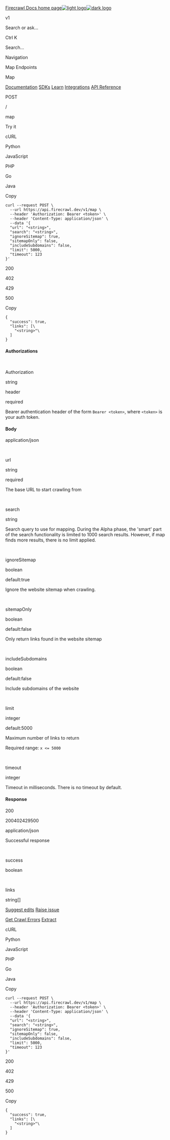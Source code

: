 [Firecrawl Docs home page![light logo](https://mintlify.s3.us-west-1.amazonaws.com/firecrawl/logo/logo.png)![dark logo](https://mintlify.s3.us-west-1.amazonaws.com/firecrawl/logo/logo-dark.png)](https://firecrawl.dev/)

v1

Search or ask...

Ctrl K

Search...

Navigation

Map Endpoints

Map

[Documentation](https://docs.firecrawl.dev/introduction)
[SDKs](https://docs.firecrawl.dev/sdks/overview)
[Learn](https://www.firecrawl.dev/blog/category/tutorials)
[Integrations](https://www.firecrawl.dev/app)
[API Reference](https://docs.firecrawl.dev/api-reference/introduction)

POST

/

map

Try it

cURL

Python

JavaScript

PHP

Go

Java

Copy

    curl --request POST \
      --url https://api.firecrawl.dev/v1/map \
      --header 'Authorization: Bearer <token>' \
      --header 'Content-Type: application/json' \
      --data '{
      "url": "<string>",
      "search": "<string>",
      "ignoreSitemap": true,
      "sitemapOnly": false,
      "includeSubdomains": false,
      "limit": 5000,
      "timeout": 123
    }'

200

402

429

500

Copy

    {
      "success": true,
      "links": [\
        "<string>"\
      ]
    }

#### Authorizations

[​](https://docs.firecrawl.dev/api-reference/endpoint/map#authorization-authorization)

Authorization

string

header

required

Bearer authentication header of the form `Bearer <token>`, where `<token>` is your auth token.

#### Body

application/json

[​](https://docs.firecrawl.dev/api-reference/endpoint/map#body-url)

url

string

required

The base URL to start crawling from

[​](https://docs.firecrawl.dev/api-reference/endpoint/map#body-search)

search

string

Search query to use for mapping. During the Alpha phase, the 'smart' part of the search functionality is limited to 1000 search results. However, if map finds more results, there is no limit applied.

[​](https://docs.firecrawl.dev/api-reference/endpoint/map#body-ignore-sitemap)

ignoreSitemap

boolean

default:true

Ignore the website sitemap when crawling.

[​](https://docs.firecrawl.dev/api-reference/endpoint/map#body-sitemap-only)

sitemapOnly

boolean

default:false

Only return links found in the website sitemap

[​](https://docs.firecrawl.dev/api-reference/endpoint/map#body-include-subdomains)

includeSubdomains

boolean

default:false

Include subdomains of the website

[​](https://docs.firecrawl.dev/api-reference/endpoint/map#body-limit)

limit

integer

default:5000

Maximum number of links to return

Required range: `x <= 5000`

[​](https://docs.firecrawl.dev/api-reference/endpoint/map#body-timeout)

timeout

integer

Timeout in milliseconds. There is no timeout by default.

#### Response

200

200402429500

application/json

Successful response

[​](https://docs.firecrawl.dev/api-reference/endpoint/map#response-success)

success

boolean

[​](https://docs.firecrawl.dev/api-reference/endpoint/map#response-links)

links

string\[\]

[Suggest edits](https://github.com/hellofirecrawl/docs/edit/main/api-reference/endpoint/map.mdx)
[Raise issue](https://github.com/hellofirecrawl/docs/issues/new?title=Issue%20on%20docs&body=Path:%20/api-reference/endpoint/map)

[Get Crawl Errors](https://docs.firecrawl.dev/api-reference/endpoint/scrape-get-errors)
[Extract](https://docs.firecrawl.dev/api-reference/endpoint/extract)

cURL

Python

JavaScript

PHP

Go

Java

Copy

    curl --request POST \
      --url https://api.firecrawl.dev/v1/map \
      --header 'Authorization: Bearer <token>' \
      --header 'Content-Type: application/json' \
      --data '{
      "url": "<string>",
      "search": "<string>",
      "ignoreSitemap": true,
      "sitemapOnly": false,
      "includeSubdomains": false,
      "limit": 5000,
      "timeout": 123
    }'

200

402

429

500

Copy

    {
      "success": true,
      "links": [\
        "<string>"\
      ]
    }
